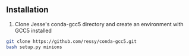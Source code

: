 ## Installation

1. Clone Jesse's conda-gcc5 directory and create an environment with GCC5 installed
  
  ```bash
  git clone https://github.com/ressy/conda-gcc5.git
  bash setup.py minions
  ```
